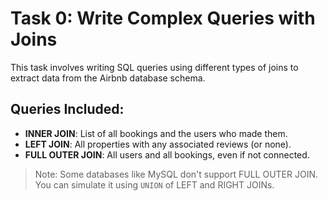 # Task 0: Write Complex Queries with Joins

This task involves writing SQL queries using different types of joins to extract data from the Airbnb database schema.

## Queries Included:

- **INNER JOIN**: List of all bookings and the users who made them.
- **LEFT JOIN**: All properties with any associated reviews (or none).
- **FULL OUTER JOIN**: All users and all bookings, even if not connected.

> Note: Some databases like MySQL don't support FULL OUTER JOIN. You can simulate it using `UNION` of LEFT and RIGHT JOINs.

